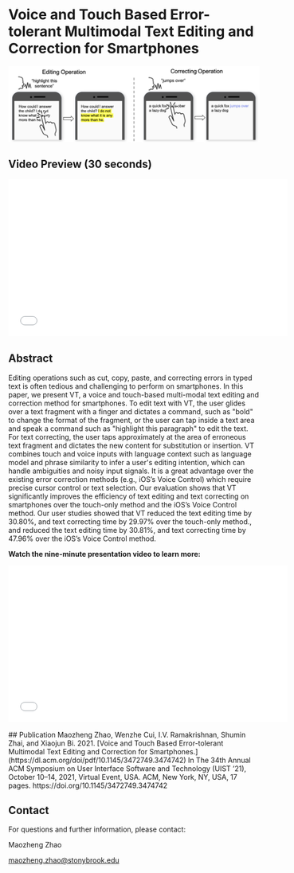 # Voice and Touch Based Error-tolerant Multimodal Text Editing and Correction for Smartphones
![VT teaser](VT_teaser_cropped.png)
## Video Preview (30 seconds)
<p align="center"> 
 <iframe width="560" height="315" src="//player.bilibili.com/player.html?aid=210774558&bvid=BV1ma411275k&cid=489130990&page=1" scrolling="no" border="0" title="VT Preview" frameborder="no" framespacing="0" allowfullscreen="true"> </iframe>
</p>

## Abstract
Editing operations such as cut, copy, paste, and correcting errors in typed text is often tedious and challenging to perform on smartphones. In this paper, we present VT, a voice and touch-based multi-modal text editing and correction method for smartphones. To edit text with VT, the user glides over a text fragment with a finger and dictates a command, such as "bold" to change the format of the fragment, or the user can tap inside a text area and speak a command such as "highlight this paragraph" to edit the text. For text correcting, the user taps approximately at the area of erroneous text fragment and dictates the new content for substitution or insertion. VT combines touch and voice inputs with language context such as language model and phrase similarity to infer a user's editing intention, which can handle ambiguities and noisy input signals. It is a great advantage over the existing error correction methods (e.g., iOS’s Voice Control) which require precise cursor control or text selection. Our evaluation shows that VT significantly improves the efficiency of text editing and text correcting on smartphones over the touch-only method and the iOS’s Voice Control method. Our user studies showed that VT reduced the text editing time by 30.80%, and text correcting time by 29.97% over the touch-only method., and reduced the text editing time by 30.81%, and text correcting time by 47.96% over the iOS’s Voice Control method.

**Watch the nine-minute presentation video to learn more:**
<p align="center"> 
<iframe width="560" height="315" src="//player.bilibili.com/player.html?aid=338270684&bvid=BV11R4y1M7yk&cid=489128655&page=1" scrolling="no" border="0" title="VT presentation" frameborder="no" framespacing="0" allowfullscreen="true"> </iframe>
</p>
## Publication
Maozheng Zhao, Wenzhe Cui, I.V. Ramakrishnan, Shumin Zhai, and Xiaojun Bi. 2021. [Voice and Touch Based Error-tolerant Multimodal Text Editing and Correction for Smartphones.](https://dl.acm.org/doi/pdf/10.1145/3472749.3474742) In The 34th Annual ACM Symposium on User Interface Software and Technology (UIST ’21), October 10–14, 2021, Virtual Event, USA. ACM, New York, NY, USA, 17 pages. https://doi.org/10.1145/3472749.3474742

## Contact
For questions and further information, please contact:

Maozheng Zhao

maozheng.zhao@stonybrook.edu

